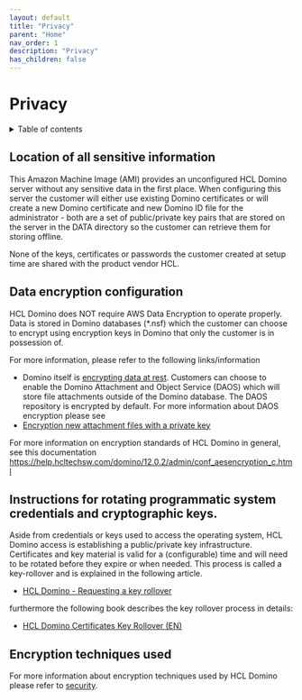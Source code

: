 ```yaml
---
layout: default
title: "Privacy"
parent: "Home"
nav_order: 1
description: "Privacy"
has_children: false
---
```


<h1>Privacy</h1>

<details close markdown="block">
  <summary>
    Table of contents
  </summary>
  {: .text-delta }
1. TOC
{:toc}
</details>

## Location of all sensitive information

This Amazon Machine Image (AMI) provides an unconfigured HCL Domino server without any sensitive data in the first place. 
When configuring this server the customer will either use existing Domino certificates or will create a new Domino certificate and new Domino ID file for the administrator - both are a set of public/private key pairs that are stored on the server in the DATA directory so the customer can retrieve them for storing offline.

None of the keys, certificates or passwords the customer created at setup time are shared with the product vendor HCL.

## Data encryption configuration

HCL Domino does NOT require AWS Data Encryption to operate properly. 
Data is stored in Domino databases (*.nsf) which the customer can choose to encrypt using encryption keys in Domino that only the customer is in possession of. 

For more information, please refer to the following links/information  
* Domino itself is [encrypting data at rest](https://help.hcltechsw.com/domino/12.0.2/admin/database_encryption.html). Customers can choose to enable the Domino Attachment and Object Service (DAOS) which will store file attachments outside of the Domino database. The DAOS repository is encrypted by default. For more information about DAOS encryption please see
* [Encryption new attachment files with a private key](https://help.hcltechsw.com/domino/12.0.2/admin/admn_encryptingattachmentfileswithoutsharedkey.html)

For more information on encryption standards of HCL Domino in general, see this documentation https://help.hcltechsw.com/domino/12.0.2/admin/conf_aesencryption_c.html


## Instructions for rotating programmatic system credentials and cryptographic keys. 

Aside from credentials or keys used to access the operating system, HCL Domino access is establishing a public/private key infrastructure. Certificates and key material is valid for a (configurable) time and will need to be rotated before they expire or when needed. This process is called a key-rollover and is explained in the following article.

* [HCL Domino - Requesting a key rollover](https://help.hcltechsw.com/domino/12.0.0/admin/secu_le_keyrollover.html)

furthermore the following book describes the key rollover process in details:
* [HCL Domino Certificates Key Rollover (EN)](https://www.madicon.de/notes-domino/books/hcl-domino-certificates-key-rollover-en/)

## Encryption techniques used

For more information about encryption techniques used by HCL Domino please refer to [security](security.md).
